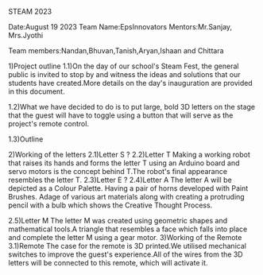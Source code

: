 STEAM 2023

Date:August 19 2023
Team Name:EpsInnovators
Mentors:Mr.Sanjay, Mrs.Jyothi

Team members:Nandan,Bhuvan,Tanish,Aryan,Ishaan and Chittara

1)Project outline
   1.1)On the day of our school's Steam Fest, the general public is invited to stop by and witness the ideas and solutions that our students have created.More details on the day's inauguration are provided in this document.

   1.2)What we have decided to do is to put large, bold 3D letters on the stage that the guest will have to toggle using a button that will serve as the project's remote control.

   1.3)Outline


2)Working of the letters
  2.1)Letter S
?
   2.2)Letter T
Making a working robot that raises its hands and forms the letter T using an Arduino board and servo motors is the concept behind T.The robot's final appearance resembles the letter T.
   2.3)Letter E
?
   2.4)Letter A 
The letter A will be depicted as a Colour Palette. Having a pair of horns developed with Paint Brushes. Adage of various art materials along with  creating a protruding pencil with a bulb which shows the Creative Thought Process. 

   2.5)Letter M
The letter M was created using geometric shapes and mathematical tools.A triangle that resembles a face which falls into place and complete the letter M using a gear motor.
3)Working of the Remote
  3.1)Remote
The case for the remote is 3D printed.We utilised mechanical switches to improve the guest's experience.All of the wires from the 3D letters will be connected to this remote, which will activate it.

